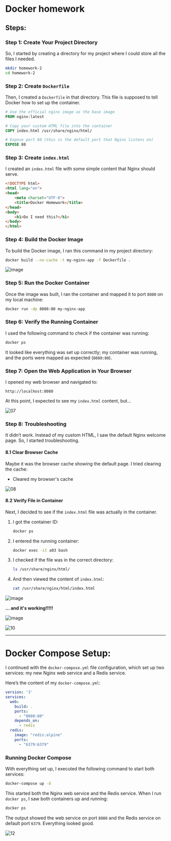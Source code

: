 
# Docker homework

## Steps:

### Step 1: Create Your Project Directory
So, I started by creating a directory for my project where I could store all the files I needed.

```bash
mkdir homework-2
cd homework-2
```

### Step 2: Create `Dockerfile`
Then, I created a `Dockerfile` in that directory. This file is supposed to tell Docker how to set up the container.

```dockerfile
# Use the official nginx image as the base image
FROM nginx:latest

# Copy your custom HTML file into the container
COPY index.html /usr/share/nginx/html/

# Expose port 80 (this is the default port that Nginx listens on)
EXPOSE 80
```

### Step 3: Create `index.html`
I created an `index.html` file with some simple content that Nginx should serve.

```html
<!DOCTYPE html>
<html lang="en">
<head>
    <meta charset="UTF-8">
    <title>Docker Homework</title>
</head>
<body>
    <h1>Do I need this?</h1>
</body>
</html>
```

### Step 4: Build the Docker Image
To build the Docker image, I ran this command in my project directory:

```bash
docker build --no-cache -t my-nginx-app -f Dockerfile .
```
![image](https://github.com/user-attachments/assets/e8370cbd-c247-4db7-b7be-5e5db2866984)

### Step 5: Run the Docker Container
Once the image was built, I ran the container and mapped it to port `8080` on my local machine:

```bash
docker run -dp 8080:80 my-nginx-app
```

### Step 6: Verify the Running Container
I used the following command to check if the container was running:

```bash
docker ps
```

It looked like everything was set up correctly; my container was running, and the ports were mapped as expected (`8080:80`).

### Step 7: Open the Web Application in Your Browser
I opened my web browser and navigated to:

```
http://localhost:8080
```

At this point, I expected to see my `index.html` content, but...

![07](https://github.com/user-attachments/assets/6bf7a6ef-9e0f-4d74-8bfa-95fdf0837be9)

### Step 8: Troubleshooting

It didn’t work. Instead of my custom HTML, I saw the default Nginx welcome page. So, I started troubleshooting.

#### 8.1 Clear Browser Cache
Maybe it was the browser cache showing the default page. I tried clearing the cache:

- Cleared my browser's cache

![08](https://github.com/user-attachments/assets/4ed31dae-1426-4109-a091-f2848b5b349a)

#### 8.2 Verify File in Container
Next, I decided to see if the `index.html` file was actually in the container.

1. I got the container ID:
   ```bash
   docker ps
   ```

2. I entered the running container:
   ```bash
   docker exec -it a03 bash
   ```

3. I checked if the file was in the correct directory:
   ```bash
   ls /usr/share/nginx/html/
   ```

4. And then viewed the content of `index.html`:
   ```bash
   cat /usr/share/nginx/html/index.html
   ```
![image](https://github.com/user-attachments/assets/72915bd2-7f78-46d1-861e-0d8b23f33f43)

**... and it's working!!!!!**

![image](https://github.com/user-attachments/assets/324aa2d8-967c-4568-aa3e-524c93fdef15)

![10](https://github.com/user-attachments/assets/20a1042b-ede9-4603-a176-bbea4201f075)

---

# Docker Compose Setup:

I continued with the `docker-compose.yml` file configuration, which set up two services: my new Nginx web service and a Redis service.

Here’s the content of my `docker-compose.yml`:

```yaml
version: '3'
services:
  web:
    build: .
    ports:
      - "8080:80"
    depends_on:
      - redis
  redis:
    image: "redis:alpine"
    ports:
      - "6379:6379"
```

### Running Docker Compose

With everything set up, I executed the following command to start both services:

```bash
docker-compose up -d
```

This started both the Nginx web service and the Redis service. When I run `docker ps`, I saw both containers up and running:

```bash
docker ps
```

The output showed the web service on port `8080` and the Redis service on default port `6379`. Everything looked good.

![12](https://github.com/user-attachments/assets/56d3b30e-878a-4532-8f46-5ff3b0f30c5e)

